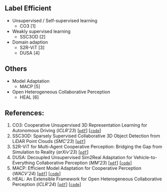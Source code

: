 
## Label Efficient
- Unsupervised / Self-supervised learning
  - CO3 [1] 
- Weakly supervised learning
  - SSC3OD [2]
- Domain adaption
  - S2R-ViT [3]
  - DUSA [4]

## Others
- Model Adaptation
  - MACP [5]
- Open Heterogeneous Collaborative Perception
  - HEAL [6]


## References:
1.  CO3: Cooperative Unsupervised 3D Representation Learning for Autonomous Driving (*ICLR'23*) [[`pdf`](https://arxiv.org/abs/2206.04028)] [[`code`](https://github.com/Runjian-Chen/CO3)]
2.  SSC3OD: Sparsely Supervised Collaborative 3D Object Detection from LiDAR Point Clouds (*SMC'23*) [[`pdf`](https://arxiv.org/abs/2307.00717)]
3.  S2R-ViT for Multi-Agent Cooperative Perception: Bridging the Gap from Simulation to Reality (*arXiv'23*) [[`pdf`](https://arxiv.org/abs/2307.07935)]
4.  DUSA: Decoupled Unsupervised Sim2Real Adaptation for Vehicle-to-Everything Collaborative Perception (*MM'23*) [[`pdf`](https://dl.acm.org/doi/10.1145/3581783.3611948)] [[`code`](https://github.com/refkxh/DUSA)]
5.  MACP: Efficient Model Adaptation for Cooperative Perception (*WACV'24*) [[`pdf`](https://arxiv.org/abs/2310.16870)] [[`code`](https://github.com/PurdueDigitalTwin/MACP)]
6.  HEAL: An Extensible Framework for Open Heterogeneous Collaborative Perception (*ICLR'24*) [[`pdf`](https://openreview.net/forum?id=KkrDUGIASk)] [[`code`](https://github.com/yifanlu0227/HEAL)]

